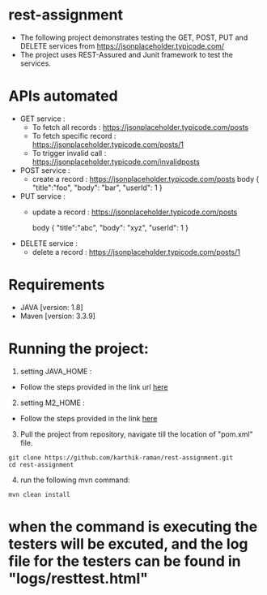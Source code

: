 
# rest-assignment
- The following project demonstrates testing the GET, POST, PUT and DELETE services from https://jsonplaceholder.typicode.com/ 
- The project uses REST-Assured and Junit framework to test the services.

# APIs automated 
- GET service :
    - To fetch all records : https://jsonplaceholder.typicode.com/posts 
    - To fetch specific record : https://jsonplaceholder.typicode.com/posts/1
    - To trigger invalid call : https://jsonplaceholder.typicode.com/invalidposts 
- POST service :
    - create a record : https://jsonplaceholder.typicode.com/posts
      body  { 
              "title":"foo", 
              "body": "bar",
              "userId": 1
            }
 - PUT service :
      - update a record : https://jsonplaceholder.typicode.com/posts
        
        body  { 
                "title":"abc", 
                "body": "xyz",
                "userId": 1
              }
  - DELETE service :
       - delete a record : https://jsonplaceholder.typicode.com/posts/1 
        
        
        
# Requirements
- JAVA [version: 1.8]
- Maven [version: 3.3.9]

# Running the project:

  1. setting JAVA_HOME : 
  - Follow the steps provided in the link url [here](https://docs.oracle.com/cd/E19182-01/821-0917/inst_jdk_javahome_t/index.html)
    
  2. setting M2_HOME : 
  - Follow the steps provided in the link [here](http://websystique.com/maven/maven-installation-and-setup-windows-unix/)
     
  3. Pull the project from repository, navigate till the location of "pom.xml" file.
  ```
  git clone https://github.com/karthik-raman/rest-assignment.git
  cd rest-assignment
  ```
  
  4. run the following mvn command: 
   ```
   mvn clean install
   ```
   
# when the command is executing the testers will be excuted, and the log file for the testers can be found in "logs/resttest.html"
